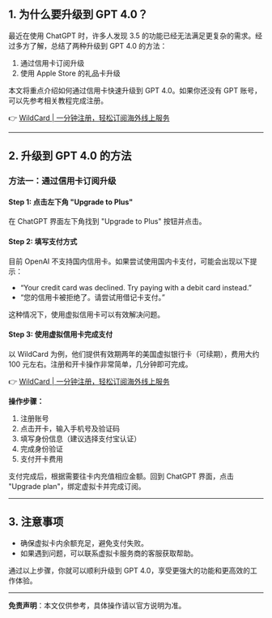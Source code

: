 ## 1. 为什么要升级到 GPT 4.0？

最近在使用 ChatGPT 时，许多人发现 3.5 的功能已经无法满足更复杂的需求。经过多方了解，总结了两种升级到 GPT 4.0 的方法：

1. 通过信用卡订阅升级
2. 使用 Apple Store 的礼品卡升级

本文将重点介绍如何通过信用卡快速升级到 GPT 4.0。如果你还没有 GPT 账号，可以先参考相关教程完成注册。

👉 [WildCard | 一分钟注册，轻松订阅海外线上服务](https://bit.ly/bewildcard)

---

## 2. 升级到 GPT 4.0 的方法

### 方法一：通过信用卡订阅升级

#### Step 1: 点击左下角 "Upgrade to Plus"

在 ChatGPT 界面左下角找到 "Upgrade to Plus" 按钮并点击。

#### Step 2: 填写支付方式

目前 OpenAI 不支持国内信用卡。如果尝试使用国内卡支付，可能会出现以下提示：

- “Your credit card was declined. Try paying with a debit card instead.”
- “您的信用卡被拒绝了。请尝试用借记卡支付。”

这种情况下，使用虚拟信用卡可以有效解决问题。

#### Step 3: 使用虚拟信用卡完成支付

以 WildCard 为例，他们提供有效期两年的美国虚拟银行卡（可续期），费用大约 100 元左右。注册和开卡操作非常简单，几分钟即可完成。

👉 [WildCard | 一分钟注册，轻松订阅海外线上服务](https://bit.ly/bewildcard)

**操作步骤：**

1. 注册账号
2. 点击开卡，输入手机号及验证码
3. 填写身份信息（建议选择支付宝认证）
4. 完成身份验证
5. 支付开卡费用

支付完成后，根据需要往卡内充值相应金额。回到 ChatGPT 界面，点击 "Upgrade plan"，绑定虚拟卡并完成订阅。

---

## 3. 注意事项

- 确保虚拟卡内余额充足，避免支付失败。
- 如果遇到问题，可以联系虚拟卡服务商的客服获取帮助。

通过以上步骤，你就可以顺利升级到 GPT 4.0，享受更强大的功能和更高效的工作体验。

---

**免责声明**：本文仅供参考，具体操作请以官方说明为准。